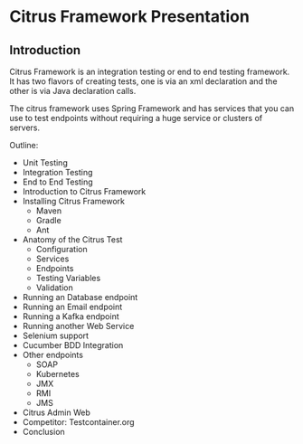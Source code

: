 # Citrus Framework Presentation

## Introduction

Citrus Framework is an integration testing or end to end testing framework.
It has two flavors of creating tests, one is via an xml declaration and the other is via Java declaration calls.

The citrus framework uses Spring Framework and has services that you can use to test endpoints without requiring a huge service or clusters of servers.

Outline:
* Unit Testing
* Integration Testing
* End to End Testing
* Introduction to Citrus Framework
* Installing Citrus Framework
  * Maven
  * Gradle
  * Ant
* Anatomy of the Citrus Test
  * Configuration
  * Services
  * Endpoints
  * Testing Variables
  * Validation
* Running an Database endpoint
* Running an Email endpoint
* Running a Kafka endpoint
* Running another Web Service
* Selenium support
* Cucumber BDD Integration
* Other endpoints
  * SOAP
  * Kubernetes
  * JMX
  * RMI
  * JMS
* Citrus Admin Web
* Competitor: Testcontainer.org
* Conclusion


